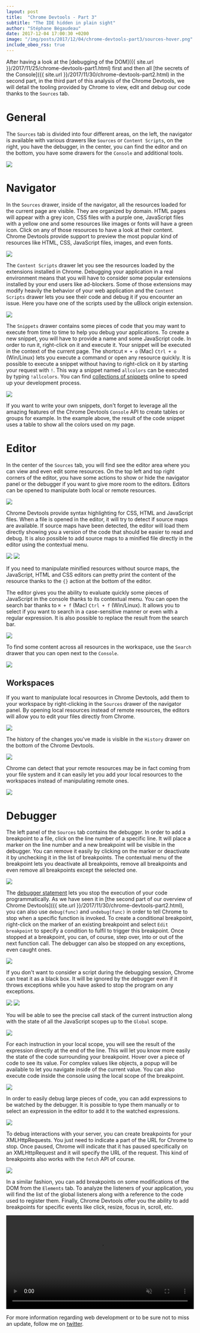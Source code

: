 ```yaml
---
layout: post
title:  "Chrome Devtools - Part 3"
subtitle: "The IDE hidden in plain sight"
author: "Stéphane Bégaudeau"
date: 2017-12-04 17:00:30 +0200
image: "/img/posts/2017/12/04/chrome-devtools-part3/sources-hover.png"
include_obeo_rss: true
---
```

After having a look at the [debugging of the DOM]({{ site.url }}/2017/11/25/chrome-devtools-part1.html) first and then all [the secrets of the Console]({{ site.url }}/2017/11/30/chrome-devtools-part2.html) in the second part, in the third part of this analysis of the Chrome Devtools, we will detail the tooling provided by Chrome to view, edit and debug our code thanks to the `Sources` tab.

# General
The `Sources` tab is divided into four different areas, on the left, the navigator is available with various drawers like `Sources` or `Content Scripts`, on the right, you have the debugger, in the center, you can find the editor and on the bottom, you have some drawers for the `Console` and additional tools.

<img src="{{ site.url }}/img/posts/2017/12/04/chrome-devtools-part3/sources.png" class="img-fluid img-border">

# Navigator

In the `Sources` drawer, inside of the navigator, all the resources loaded for the current page are visible. They are organized by domain. HTML pages will appear with a grey icon, CSS files with a purple one, JavaScript files with a yellow one and some resources like images or fonts will have a green icon. Click on any of those resources to have a look at their content. Chrome Devtools provide support to preview the most popular kind of resources like HTML, CSS, JavaScript files, images, and even fonts.

<img src="{{ site.url }}/img/posts/2017/12/04/chrome-devtools-part3/sources-font.png" class="img-fluid img-border">

The `Content Scripts` drawer let you see the resources loaded by the extensions installed in Chrome. Debugging your application in a real environment means that you will have to consider some popular extensions installed by your end users like ad-blockers. Some of those extensions may modify heavily the behavior of your web application and the `Content Scripts` drawer lets you see their code and debug it if you encounter an issue. Here you have one of the scripts used by the uBlock origin extension.

<img src="{{ site.url }}/img/posts/2017/12/04/chrome-devtools-part3/sources-contentscripts.png" class="img-fluid img-border">

The `Snippets` drawer contains some pieces of code that you may want to execute from time to time to help you debug your applications. To create a new snippet, you will have to provide a name and some JavaScript code. In order to run it, right-click on it and execute it. Your snippet will be executed in the context of the current page. The shortcut `⌘ + o` (Mac) `Ctrl + o` (Win/Linux) lets you execute a command or open any resource quickly. It is possible to execute a snippet without having to right-click on it by starting your request with `!`. This way a snippet named `allcolors` can be executed by typing `!allcolors`. You can find [collections of snippets](https://bgrins.github.io/devtools-snippets/) online to speed up your development process.

<img src="{{ site.url }}/img/posts/2017/12/04/chrome-devtools-part3/sources-snippets.png" class="img-fluid img-border">

If you want to write your own snippets, don't forget to leverage all the amazing features of the Chrome Devtools `Console` API to create tables or groups for example. In the example above, the result of the code snippet uses a table to show all the colors used on my page.


# Editor

In the center of the `Sources` tab, you will find see the editor area where you can view and even edit some resources. On the top left and top right corners of the editor, you have some actions to show or hide the navigator panel or the debugger if you want to give more room to the editors. Editors can be opened to manipulate both local or remote resources.

<img src="{{ site.url }}/img/posts/2017/12/04/chrome-devtools-part3/sources-sourcemaps.png" class="img-fluid img-border">

Chrome Devtools provide syntax highlighting for CSS, HTML and JavaScript files. When a file is opened in the editor, it will try to detect if source maps are available. If source maps have been detected, the editor will load them directly showing you a version of the code that should be easier to read and debug. It is also possible to add source maps to a minified file directly in the editor using the contextual menu.

<img src="{{ site.url }}/img/posts/2017/12/04/chrome-devtools-part3/sources-beforepretty.png" class="img-fluid img-border">

<img src="{{ site.url }}/img/posts/2017/12/04/chrome-devtools-part3/sources-afterpretty.png" class="img-fluid img-border">

If you need to manipulate minified resources without source maps, the JavaScript, HTML and CSS editors can pretty print the content of the resource thanks to the `{}` action at the bottom of the editor.

The editor gives you the ability to evaluate quickly some pieces of JavaScript in the console thanks to its contextual menu. You can open the search bar thanks to `⌘ + f` (Mac) `Ctrl + f` (Win/Linux). It allows you to select if you want to search in a case-sensitive manner or even with a regular expression. It is also possible to replace the result from the search bar.

<img src="{{ site.url }}/img/posts/2017/12/04/chrome-devtools-part3/sources-searchbar.png" class="img-fluid img-border">

To find some content across all resources in the workspace, use the `Search` drawer that you can open next to the `Console`.

<img src="{{ site.url }}/img/posts/2017/12/04/chrome-devtools-part3/sources-searchdrawer.png" class="img-fluid img-border">

## Workspaces

If you want to manipulate local resources in Chrome Devtools, add them to your workspace by right-clicking in the `Sources` drawer of the navigator panel. By opening local resources instead of remote resources, the editors will allow you to edit your files directly from Chrome.

<img src="{{ site.url }}/img/posts/2017/12/04/chrome-devtools-part3/sources-contentassist.png" class="img-fluid img-border">

The history of the changes you've made is visible in the `History` drawer on the bottom of the Chrome Devtools.

<img src="{{ site.url }}/img/posts/2017/12/04/chrome-devtools-part3/sources-history.png" class="img-fluid img-border">

Chrome can detect that your remote resources may be in fact coming from your file system and it can easily let you add your local resources to the workspaces instead of manipulating remote ones.

<img src="{{ site.url }}/img/posts/2017/12/04/chrome-devtools-part3/sources-filesystem.png" class="img-fluid img-border">

# Debugger

The left panel of the `Sources` tab contains the debugger. In order to add a breakpoint to a file, click on the line number of a specific line. It will place a marker on the line number and a new breakpoint will be visible in the debugger. You can remove it easily by clicking on the marker or deactivate it by unchecking it in the list of breakpoints. The contextual menu of the breakpoint lets you deactivate all breakpoints, remove all breakpoints and even remove all breakpoints except the selected one.

<img src="{{ site.url }}/img/posts/2017/12/04/chrome-devtools-part3/sources-breakpoint.png" class="img-fluid img-border">

The [debugger statement](https://developer.mozilla.org/en/docs/Web/JavaScript/Reference/Statements/debugger) lets you stop the execution of your code programmatically. As we have seen it in [the second part of our overview of Chrome Devtools]({{ site.url }}/2017/11/30/chrome-devtools-part2.html), you can also use `debug(func)` and `undebug(func)` in order to tell Chrome to stop when a specific function is invoked. To create a conditional breakpoint, right-click on the marker of an existing breakpoint and select `Edit breakpoint` to specify a condition to fulfil to trigger this breakpoint. Once stopped at a breakpoint, you can, of course, step over, into or out of the next function call. The debugger can also be stopped on any exceptions, even caught ones.

<img src="{{ site.url }}/img/posts/2017/12/04/chrome-devtools-part3/sources-conditionalbreakpoint.png" class="img-fluid img-border">

If you don't want to consider a script during the debugging session, Chrome can treat it as a black box. It will be ignored by the debugger even if it throws exceptions while you have asked to stop the program on any exceptions.

<img src="{{ site.url }}/img/posts/2017/12/04/chrome-devtools-part3/sources-blackbox.png" class="img-fluid img-border">

<img src="{{ site.url }}/img/posts/2017/12/04/chrome-devtools-part3/sources-exceptions.png" class="img-fluid img-border">

You will be able to see the precise call stack of the current instruction along with the state of all the JavaScript scopes up to the `Global` scope.

<img src="{{ site.url }}/img/posts/2017/12/04/chrome-devtools-part3/sources-scope.png" class="img-fluid img-border">

For each instruction in your local scope, you will see the result of the expression directly at the end of the line. This will let you know more easily the state of the code surrounding your breakpoint. Hover over a piece of code to see its value. For complex values like objects, a popup will be available to let you navigate inside of the current value. You can also execute code inside the console using the local scope of the breakpoint.

<img src="{{ site.url }}/img/posts/2017/12/04/chrome-devtools-part3/sources-hover.png" class="img-fluid img-border">

In order to easily debug large pieces of code, you can add expressions to be watched by the debugger. It is possible to type them manually or to select an expression in the editor to add it to the watched expressions.

<img src="{{ site.url }}/img/posts/2017/12/04/chrome-devtools-part3/sources-watch.png" class="img-fluid img-border">

To debug interactions with your server, you can create breakpoints for your XMLHttpRequests. You just need to indicate a part of the URL for Chrome to stop. Once paused, Chrome will indicate that it has paused specifically on an XMLHttpRequest and it will specify the URL of the request. This kind of breakpoints also works with the `fetch` API of course.

<img src="{{ site.url }}/img/posts/2017/12/04/chrome-devtools-part3/sources-xhr.png" class="img-fluid img-border">

In a similar fashion, you can add breakpoints on some modifications of the DOM from the `Elements` tab. To analyze the listeners of your application, you will find the list of the global listeners along with a reference to the code used to register them. Finally, Chrome Devtools offer you the ability to add breakpoints for specific events like click, resize, focus in, scroll, etc.

<video src="{{ site.url }}/img/posts/2017/12/04/chrome-devtools-part3/sources-events.mp4" style="width: 100%;" loop muted autoplay playsinline></video>

For more information regarding web development or to be sure not to miss an update, follow me on [twitter](https://www.twitter.com/sbegaudeau).